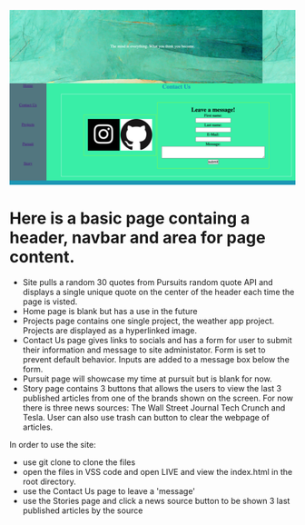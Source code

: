 ![screenshot](screen.png)
# Here is a basic page containg a header, navbar and area for page content.
 - Site pulls a random 30 quotes from Pursuits random quote API and displays a single unique quote on the center of the header each time the page is visted.
 - Home page is blank but has a use in the future
 - Projects page contains one single project, the weather app project. Projects are displayed as a hyperlinked image.
 - Contact Us page gives links to socials and has a form for user to submit their information and message to site administator. Form is set to prevent default behavior. Inputs are added to a message box below the form. 
 - Pursuit page will showcase my time at pursuit but is blank for now.
 - Story page contains 3 buttons that allows the users to view the last 3 published articles from one of the brands shown on the screen. For now there is three news sources: The Wall Street Journal Tech Crunch and Tesla. User can also use trash can button to clear the webpage of articles.

 In order to use the site:
 - use git clone to clone the files
 - open the files in VSS code and open LIVE and view the index.html in the root directory.
 - use the Contact Us page to leave a 'message'
 - use the Stories page and click a news source button to be shown 3 last published articles by the source
